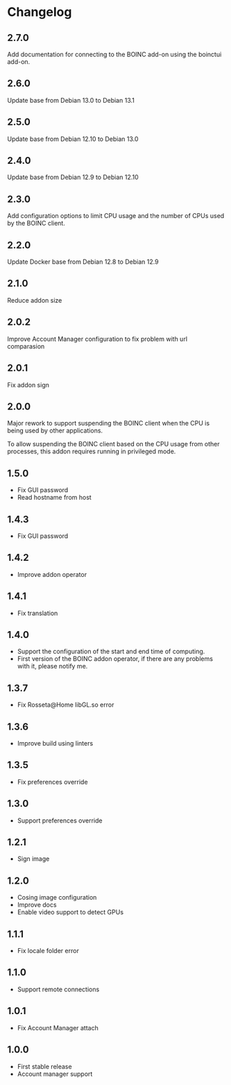 # Changelog

## 2.7.0

Add documentation for connecting to the BOINC add-on using the boinctui add-on.
## 2.6.0

Update base from Debian 13.0 to Debian 13.1

## 2.5.0

Update base from Debian 12.10 to Debian 13.0

## 2.4.0

Update base from Debian 12.9 to Debian 12.10

## 2.3.0

Add configuration options to limit CPU usage and the number of CPUs used by the BOINC client.

## 2.2.0

Update Docker base from Debian 12.8 to Debian 12.9

## 2.1.0

Reduce addon size

## 2.0.2

Improve Account Manager configuration to fix problem with url comparasion

## 2.0.1

Fix addon sign

## 2.0.0

Major rework to support suspending the BOINC client when the CPU is being used by other applications.

To allow suspending the BOINC client based on the CPU usage from other processes, this addon requires running in privileged mode.

## 1.5.0

- Fix GUI password
- Read hostname from host

## 1.4.3

- Fix GUI password

## 1.4.2

- Improve addon operator

## 1.4.1

- Fix translation

## 1.4.0

- Support the configuration of the start and end time of computing.
- First version of the BOINC addon operator, if there are any problems with it, please notify me.

## 1.3.7

- Fix Rosseta@Home libGL.so error

## 1.3.6

- Improve build using linters

## 1.3.5

- Fix preferences override

## 1.3.0

- Support preferences override

## 1.2.1

- Sign image

## 1.2.0

- Cosing image configuration
- Improve docs
- Enable video support to detect GPUs

## 1.1.1

- Fix locale folder error

## 1.1.0

- Support remote connections

## 1.0.1

- Fix Account Manager attach

## 1.0.0

- First stable release
- Account manager support
